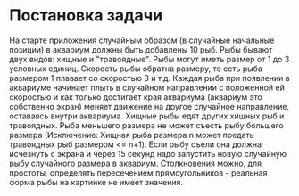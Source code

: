# Постановка задачи

На старте приложения случайным образом (в случайные начальные позиции) в аквариум должны быть добавлены 10 рыб. Рыбы бывают двух видов: хищные и "травоядные". Рыбы могут иметь размер от 1 до 3 условных единиц. Скорость рыбы обратна размеру, то есть рыба размером 1 плавает со скоростью 3 и т.д. Каждая рыба при появлении в аквариуме начинает плыть в случайном направлении с положенной ей скоростью и как только достигает края аквариума (аквариум это собственно экран) меняет движение на другое случайное направление, оставаясь внутри аквариума. Хищные рыбы едят других хищных рыб и травоядных. Рыба меньшего размера не может съесть рыбу большего размера (Исключение: Хищная рыба размера n может поедать травоядных рыб размером <= n+1). Если рыбу съели она должна исчезнуть с экрана и через 15 секунд надо запустить новую случайную рыбу случайного размера в аквариум. Столкновения можно, для простоты, определять пересечением прямоугольников - реальная форма рыбы на картинке не имеет значения.